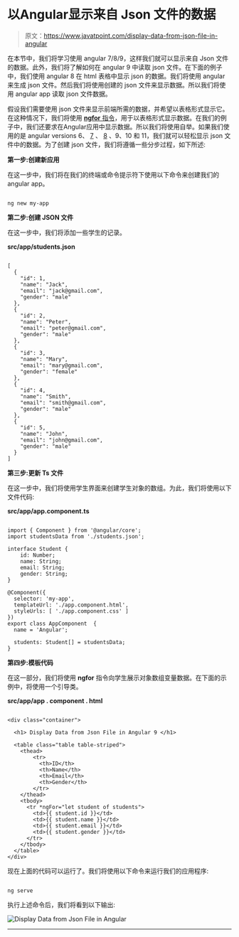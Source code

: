 # 以Angular显示来自 Json 文件的数据

> 原文：<https://www.javatpoint.com/display-data-from-json-file-in-angular>

在本节中，我们将学习使用 angular 7/8/9，这样我们就可以显示来自 Json 文件的数据。此外，我们将了解如何在 angular 9 中读取 json 文件。在下面的例子中，我们使用 angular 8 在 html 表格中显示 json 的数据。我们将使用 angular 来生成 json 文件。然后我们将使用创建的 json 文件来显示数据。所以我们将使用 angular app 读取 json 文件数据。

假设我们需要使用 json 文件来显示前端所需的数据，并希望以表格形式显示它。在这种情况下，我们将使用 [**ngfor** 指令](https://www.javatpoint.com/angular-8-ngfor-directive)，用于以表格形式显示数据。在我们的例子中，我们还要求在Angular应用中显示数据。所以我们将使用自举。如果我们使用的是 angular versions 6、 [7](https://www.javatpoint.com/angular-7-tutorial) 、 [8](https://www.javatpoint.com/angular-8) 、9、10 和 11，我们就可以轻松显示 json 文件中的数据。为了创建 json 文件，我们将遵循一些分步过程，如下所述:

**第一步:创建新应用**

在这一步中，我们将在我们的终端或命令提示符下使用以下命令来创建我们的 angular app。

```

ng new my-app

```

**第二步:创建 JSON 文件**

在这一步中，我们将添加一些学生的记录。

**src/app/students.json**

```

[
  {
    "id": 1,
    "name": "Jack",
    "email": "jack@gmail.com",
    "gender": "male"
  },
  {
    "id": 2,
    "name": "Peter",
    "email": "peter@gmail.com",
    "gender": "male"
  },
  {
    "id": 3,
    "name": "Mary",
    "email": "mary@gmail.com",
    "gender": "female"
  },
  {
    "id": 4,
    "name": "Smith",
    "email": "smith@gmail.com",
    "gender": "male"
  },
  {
    "id": 5,
    "name": "John",
    "email": "john@gmail.com",
    "gender": "male"
  }
]

```

**第三步:更新 Ts 文件**

在这一步中，我们将使用学生界面来创建学生对象的数组。为此，我们将使用以下文件代码:

**src/app/app.component.ts**

```

import { Component } from '@angular/core';
import studentsData from './students.json';

interface Student {
    id: Number;
    name: String;
    email: String;
    gender: String;
}

@Component({
  selector: 'my-app',
  templateUrl: './app.component.html',
  styleUrls: [ './app.component.css' ]
})
export class AppComponent  {
  name = 'Angular';

  students: Student[] = studentsData;
}

```

**第四步:模板代码**

在这一部分，我们将使用 **ngfor** 指令向学生展示对象数组变量数据。在下面的示例中，将使用一个引导类。

**src/app/app . component . html**

```

<div class="container">

  <h1> Display Data from Json File in Angular 9 </h1>

  <table class="table table-striped">
    <thead>
        <tr>
          <th>ID</th>
          <th>Name</th>
          <th>Email</th>
          <th>Gender</th>
        </tr>
    </thead>
    <tbody>
      <tr *ngFor="let student of students">
        <td>{{ student.id }}</td>
        <td>{{ student.name }}</td>
        <td>{{ student.email }}</td>
        <td>{{ student.gender }}</td>
      </tr>
    </tbody>
  </table>
</div>

```

现在上面的代码可以运行了。我们将使用以下命令来运行我们的应用程序:

```

ng serve

```

执行上述命令后，我们将看到以下输出:

![Display Data from Json File in Angular](img/4004983cd4220d24913e1892e0592338.png)

* * *